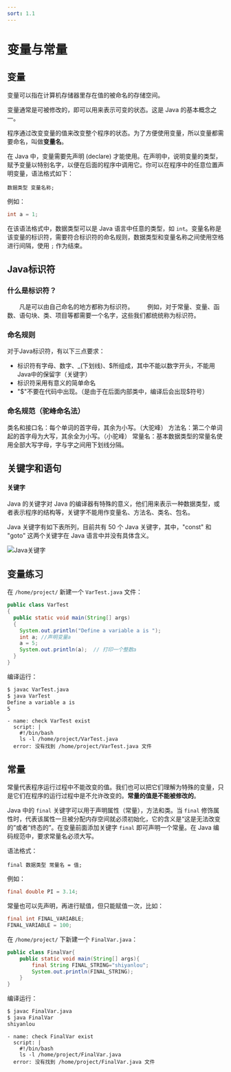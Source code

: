 ```yaml
---
sort: 1.1
---
```


# 变量与常量
## 变量

变量可以指在计算机存储器里存在值的被命名的存储空间。

变量通常是可被修改的，即可以用来表示可变的状态。这是 Java 的基本概念之一。

程序通过改变变量的值来改变整个程序的状态。为了方便使用变量，所以变量都需要命名，叫做**变量名**。

在 Java 中，变量需要先声明 (declare) 才能使用。在声明中，说明变量的类型，赋予变量以特别名字，以便在后面的程序中调用它。你可以在程序中的任意位置声明变量，语法格式如下：

```
数据类型 变量名称;
```

例如：

```java
int a = 1;
```

在该语法格式中，数据类型可以是 Java 语言中任意的类型，如 `int`。变量名称是该变量的标识符，需要符合标识符的命名规则，数据类型和变量名称之间使用空格进行间隔，使用 `;` 作为结束。

## Java标识符
### 什么是标识符？
  凡是可以由自己命名的地方都称为标识符。
  例如，对于常量、变量、函数、语句块、类、项目等都需要一个名字，这些我们都统统称为标识符。

### 命名规则

对于Java标识符，有以下三点要求：
- 标识符有字母、数字、_(下划线)、$所组成，其中不能以数字开头，不能用Java中的保留字（关键字）
- 标识符采用有意义的简单命名
- "$"不要在代码中出现。（是由于在后面内部类中，编译后会出现$符号）

### 命名规范（驼峰命名法）

类名和接口名：每个单词的首字母，其余为小写。（大驼峰）
方法名：第二个单词起的首字母为大写，其余全为小写。（小驼峰）
常量名：基本数据类型的常量名使用全部大写字母，字与字之间用下划线分隔。

## 关键字和语句

#### 关键字

Java 的关键字对 Java 的编译器有特殊的意义，他们用来表示一种数据类型，或者表示程序的结构等，关键字不能用作变量名、方法名、类名、包名。

Java 关键字有如下表所列，目前共有 50 个 Java 关键字，其中，"const" 和 "goto" 这两个关键字在 Java 语言中并没有具体含义。

![Java关键字](https://doc.shiyanlou.com/document-uid79144labid1048timestamp1434006344973.png)

## 变量练习
在 `/home/project/` 新建一个 `VarTest.java` 文件：

```java
public class VarTest
{
  public static void main(String[] args)
  {
    System.out.println("Define a variable a is ");
    int a; //声明变量a
    a = 5;
    System.out.println(a);  // 打印一个整数a
  }
}
```

编译运行：

```bash
$ javac VarTest.java
$ java VarTest
Define a variable a is
5
```

```checker
- name: check VarTest exist
  script: |
    #!/bin/bash
    ls -l /home/project/VarTest.java
  error: 没有找到 /home/project/VarTest.java 文件
```

## 常量

常量代表程序运行过程中不能改变的值。我们也可以把它们理解为特殊的变量，只是它们在程序的运行过程中是不允许改变的。**常量的值是不能被修改的**。

Java 中的 `final` 关键字可以用于声明属性（常量），方法和类。当 `final` 修饰属性时，代表该属性一旦被分配内存空间就必须初始化，它的含义是“这是无法改变的”或者“终态的”。在变量前面添加关键字 `final` 即可声明一个常量。在 Java 编码规范中，要求常量名必须大写。

语法格式：

```
final 数据类型 常量名 = 值;
```

例如：

```java
final double PI = 3.14;
```

常量也可以先声明，再进行赋值，但只能赋值一次，比如：

```java
final int FINAL_VARIABLE;
FINAL_VARIABLE = 100;
```

在 `/home/project/` 下新建一个 `FinalVar.java`：

```java
public class FinalVar{
    public static void main(String[] args){
        final String FINAL_STRING="shiyanlou";
        System.out.println(FINAL_STRING);
    }
}
```

编译运行：

```bash
$ javac FinalVar.java
$ java FinalVar
shiyanlou
```

```checker
- name: check FinalVar exist
  script: |
    #!/bin/bash
    ls -l /home/project/FinalVar.java
  error: 没有找到 /home/project/FinalVar.java 文件
```
